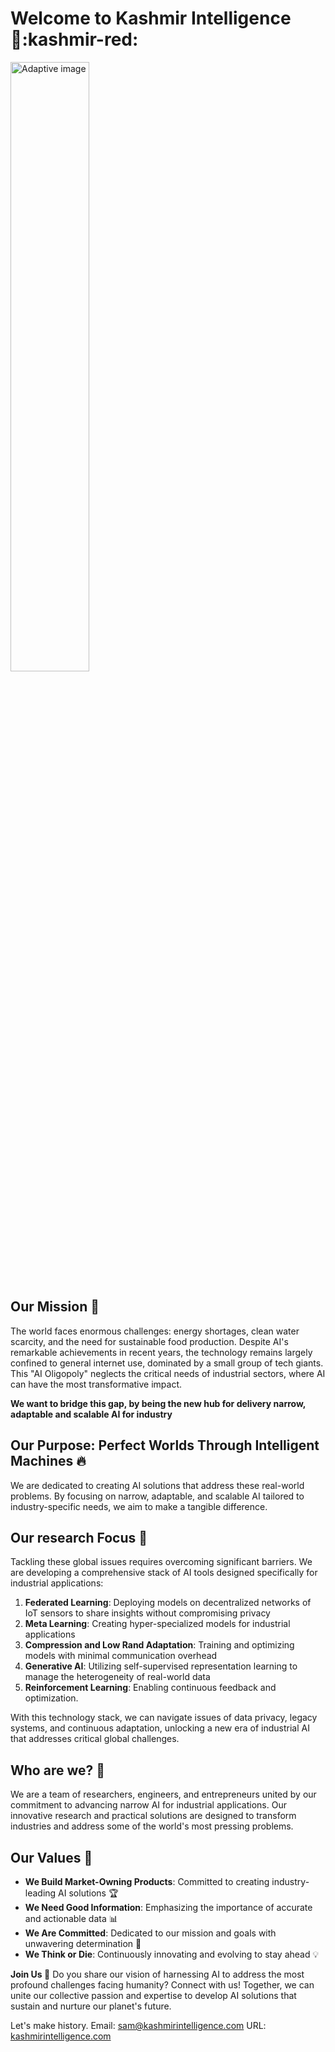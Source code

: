 # Welcome to Kashmir Intelligence 👋:kashmir-red:

<picture>
  <source media="(prefers-color-scheme: dark)" srcset="profile/images/Horizontal-Black-Invert.png">
  <source media="(prefers-color-scheme: light)" srcset="profile/images/Horizontal-Red.png">
  <img alt="Adaptive image" style="width: 50%; height: auto;">
</picture>

## Our Mission 🚀

The world faces enormous challenges: energy shortages, clean water scarcity, and the need for sustainable food production. Despite AI's remarkable achievements in recent years, the technology remains largely confined to general internet use, dominated by a small group of tech giants. This "AI Oligopoly" neglects the critical needs of industrial sectors, where AI can have the most transformative impact.

**We want to bridge this gap, by being the new hub for delivery narrow, adaptable and scalable AI for industry**

## Our Purpose: Perfect Worlds Through Intelligent Machines 🔥
We are dedicated to creating AI solutions that address these real-world problems. By focusing on narrow, adaptable, and scalable AI tailored to industry-specific needs, we aim to make a tangible difference.

## Our research Focus 🔎
Tackling these global issues requires overcoming significant barriers. We are developing a comprehensive stack of AI tools designed specifically for industrial applications:
1. **Federated Learning**: Deploying models on decentralized networks of IoT sensors to share insights without compromising privacy
2. **Meta Learning**: Creating hyper-specialized models for industrial applications
3. **Compression and Low Rand Adaptation**: Training and optimizing models with minimal communication overhead
4. **Generative AI**: Utilizing self-supervised representation learning to manage the heterogeneity of real-world data
5. **Reinforcement Learning**: Enabling continuous feedback and optimization.

With this technology stack, we can navigate issues of data privacy, legacy systems, and continuous adaptation, unlocking a new era of industrial AI that addresses critical global challenges.

## Who are we? 🤘

We are a team of researchers, engineers, and entrepreneurs united by our commitment to advancing narrow AI for industrial applications. Our innovative research and practical solutions are designed to transform industries and address some of the world's most pressing problems.

## Our Values 🧭
- **We Build Market-Owning Products**: Committed to creating industry-leading AI solutions 🏆
- **We Need Good Information**: Emphasizing the importance of accurate and actionable data 📊
- **We Are Committed**: Dedicated to our mission and goals with unwavering determination 💪
- **We Think or Die**: Continuously innovating and evolving to stay ahead 💡


**Join Us 🤙**
Do you share our vision of harnessing AI to address the most profound challenges facing humanity? Connect with us! Together, we can unite our collective passion and expertise to develop AI solutions that sustain and nurture our planet's future.


Let's make history.
Email: [sam@kashmirintelligence.com](mailto:sam@kashmirintelligence.com)
URL: [kashmirintelligence.com](https://www.kashmirintelligence.com)

